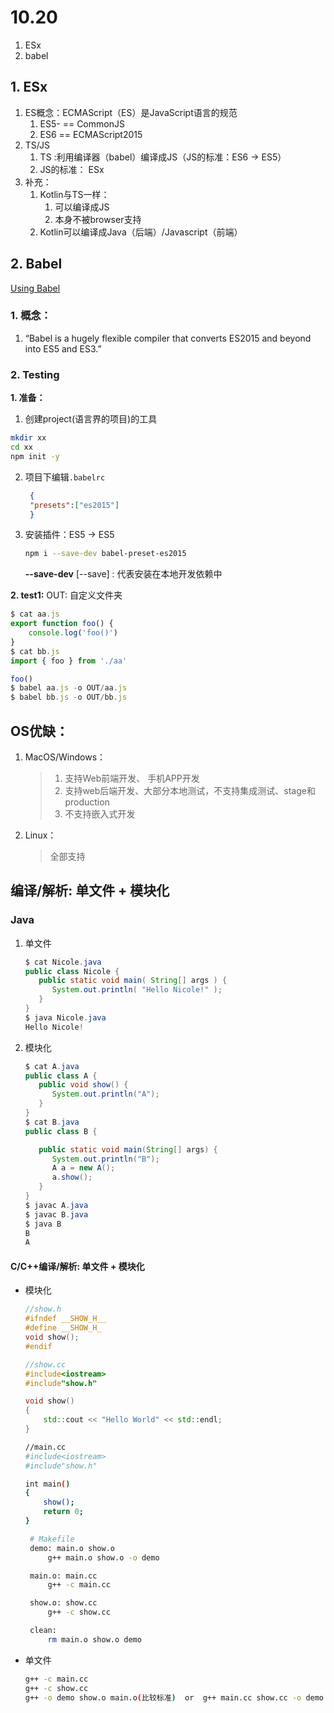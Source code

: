 # 10.20

1. ESx
2. babel


## 1. ESx
1. ES概念：ECMAScript（ES）是JavaScript语言的规范
   1. ES5- == CommonJS
   2. ES6 == ECMAScript2015
2. TS/JS
   1. TS :利用编译器（babel）编译成JS（JS的标准：ES6 -> ES5）
   2. JS的标准： ESx
3. 补充： 
   1. Kotlin与TS一样：
      1. 可以编译成JS
      2. 本身不被browser支持
   2. Kotlin可以编译成Java（后端）/Javascript（前端）

## 2. Babel
[Using Babel](https://babeljs.io/setup#installation)
### 1. 概念：
   1. “Babel is a hugely flexible compiler that converts ES2015 and beyond into ES5 and ES3.”
### 2. Testing
**1. 准备：**
1. 创建project(语言界的项目)的工具
  ```bash
  mkdir xx
  cd xx
  npm init -y
  ```
2. 项目下编辑`.babelrc`
   ```json
    {
    "presets":["es2015"]
    }
   ```
3. 安装插件：ES5 -> ES5
   ```bash
   npm i --save-dev babel-preset-es2015
   ```
   **--save-dev** [--save] : 代表安装在本地开发依赖中
   
**2. test1:**
  OUT: 自定义文件夹

  ```js
  $ cat aa.js 
  export function foo() {
      console.log('foo()')
  }
  $ cat bb.js 
  import { foo } from './aa'

  foo()
  $ babel aa.js -o OUT/aa.js
  $ babel bb.js -o OUT/bb.js 
  ```
## OS优缺：
1. MacOS/Windows：   
   > 1. 支持Web前端开发、 手机APP开发
   > 2. 支持web后端开发、大部分本地测试，不支持集成测试、stage和production
   > 3. 不支持嵌入式开发

1. Linux：
   > 全部支持

## 编译/解析: 单文件 + 模块化
### Java
1. 单文件
   ```java
   $ cat Nicole.java 
   public class Nicole {
      public static void main( String[] args ) {
         System.out.println( "Hello Nicole!" );
      }
   }
   $ java Nicole.java
   Hello Nicole!
   ```
2. 模块化
   ```java
   $ cat A.java 
   public class A {
      public void show() {
         System.out.println("A");
      }
   }
   $ cat B.java 
   public class B {

      public static void main(String[] args) {
         System.out.println("B");
         A a = new A();
         a.show();
      }
   }
   $ javac A.java 
   $ javac B.java 
   $ java B
   B
   A
   ```
#### C/C++编译/解析: 单文件 + 模块化
* 模块化
    ```c++
    //show.h
    #ifndef __SHOW_H__
    #define __SHOW_H_
    void show();
    #endif

    //show.cc
    #include<iostream>
    #include"show.h"

    void show()
    {
        std::cout << "Hello World" << std::endl;
    }
    ```
    ```bash
    //main.cc
    #include<iostream>
    #include"show.h"

    int main()
    {
        show();
        return 0;
    }
   ```
   ```bash
    # Makefile
    demo: main.o show.o
        g++ main.o show.o -o demo

    main.o: main.cc
        g++ -c main.cc

    show.o: show.cc
        g++ -c show.cc

    clean:
        rm main.o show.o demo
    ```
* 单文件
    ```bash
    g++ -c main.cc
    g++ -c show.cc
    g++ -o demo show.o main.o(比较标准)  or  g++ main.cc show.cc -o demo
    ```
